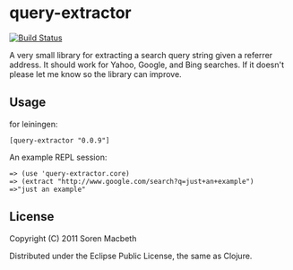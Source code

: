# query-extractor

[![Build Status](https://secure.travis-ci.org/sorenmacbeth/query-extractor.png?branch=master)](http://travis-ci.org/sorenmacbeth/query-extractor)

A very small library for extracting a search query string given a
referrer address. It should work for Yahoo, Google, and Bing
searches. If it doesn't please let me know so the library can improve.

## Usage

for leiningen: 

    [query-extractor "0.0.9"]

An example REPL session:

    => (use 'query-extractor.core)
    => (extract "http://www.google.com/search?q=just+an+example")
    =>"just an example"

## License

Copyright (C) 2011 Soren Macbeth

Distributed under the Eclipse Public License, the same as Clojure.
